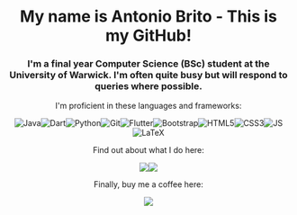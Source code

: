 <h1 align="center"> My name is Antonio Brito - This is my GitHub!</h1>
<h3 align="center">
    I'm a final year Computer Science (BSc) student at the University of Warwick. I'm often quite busy but will respond to queries where possible.
</h3>


<p align="center">I'm proficient in these languages and frameworks:</p>

<p align="center" style="display:flex; justify-content: center; flex-wrap: wrap;">
<span></span>
<img alt="Java" src="https://img.shields.io/badge/Java-F89820?style=for-the-badge&logo=java&logoColor=white"/><span> </span>
<img alt="Dart" src="https://img.shields.io/badge/dart-%230175C2.svg?style=for-the-badge&logo=dart&logoColor=white"/><span></span>
<img alt="Python" src="https://img.shields.io/badge/python-3670A0?style=for-the-badge&logo=python&logoColor=ffdd54"/><span></span>
<img alt="Git" src="https://img.shields.io/badge/git-%23F05033.svg?style=for-the-badge&logo=git&logoColor=white"/><span></span>
<img alt="Flutter" src="https://img.shields.io/badge/Flutter-%2302569B.svg?style=for-the-badge&logo=Flutter&logoColor=white"/><span></span>
<img alt="Bootstrap" src="https://img.shields.io/badge/bootstrap-%23563D7C.svg?style=for-the-badge&logo=bootstrap&logoColor=white"/><span></span>
<img alt="HTML5" src="https://img.shields.io/badge/html5-%23E34F26.svg?style=for-the-badge&logo=html5&logoColor=white"/><span></span>
<img alt="CSS3" src="https://img.shields.io/badge/css3-%231572B6.svg?style=for-the-badge&logo=css3&logoColor=white"/><span></span>
<img alt="JS" src="https://img.shields.io/badge/javascript-%23323330.svg?style=for-the-badge&logo=javascript&logoColor=%23F7DF1E"/><span></span>
<img alt="LaTeX" src="https://img.shields.io/badge/latex-%23008080.svg?style=for-the-badge&logo=latex&logoColor=white"/><span></span>
</p>

<p align="center">Find out about what I do here:</p>

<p align="center" style="display:flex; justify-content: center; flex-wrap: wrap;">
<span></span>
<a href="https://warwick.ac.uk/fac/sci/dcs/"><img src="https://img.shields.io/badge/Warwick_University-621F65?style=for-the-badge"/></a><span> </span>
<a href="https://github.com/SwiftfoxStudios/SwiftfoxStudios/raw/main/CV_A_Brito_Prof.docx"><img src="https://img.shields.io/badge/Curriculum_Vitae-1f244a?style=for-the-badge"/></a><span> </span>

</p>

<p align="center">Finally, buy me a coffee here:</p>

<p align="center" style="display:flex; justify-content: center; flex-wrap: wrap;">
<span></span>
<a href="https://www.buymeacoffee.com/antbr"><img src="https://img.shields.io/badge/Buy%20Me%20a%20Coffee-ffdd00?style=for-the-badge&logo=buy-me-a-coffee&logoColor=black"/></a><span> </span>
</p>
